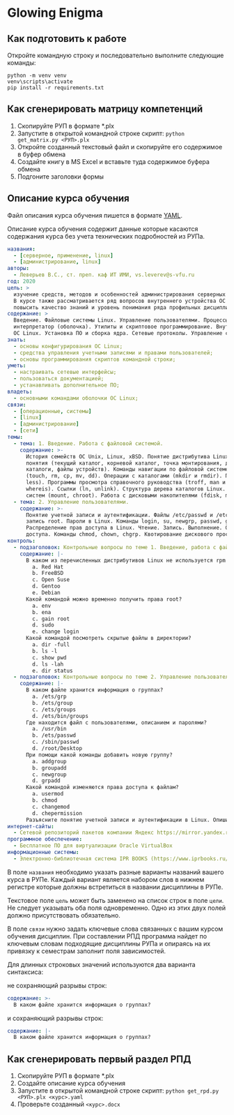 # Glowing Enigma

## Как подготовить к работе

Откройте командную строку и последовательно выполните следующие команды:

```batch
python -m venv venv
venv\scripts\activate
pip install -r requirements.txt
```

## Как сгенерировать матрицу компетенций

1. Скопируйте РУП в формате *.plx
2. Запустите в открытой командной строке скрипт: `python get_matrix.py <РУП>.plx`
3. Откройте созданный текстовый файл и скопируйте его содержимое в буфер обмена
4. Создайте книгу в MS Excel и вставьте туда содержимое буфера обмена
5. Подгоните заголовки формы

## Описание курса обучения

Файл описания курса обучения пишется в формате [YAML](https://ru.wikipedia.org/wiki/YAML).

Описание курса обучения содержит данные которые касаются содержания курса без учета 
технических подробностей из РУПа.

```yaml
названия:
  - [серверное, применение, linux]
  - [администрирование, linux]
авторы:
  - Леверьев В.С., ст. преп. каф ИТ ИМИ, vs.leverev@s-vfu.ru
год: 2020
цель: >
  изучение средств, методов и особенностей администрирования серверных установок ОС Linux.
  В курсе также рассматривается ряд вопросов внутреннего устройства ОС Linux, позволяющих
  повысить качество знаний и уровень понимания ряда профильных дисциплин.
содержание: >
  Введение. Файловые системы Linux. Управление пользователями. Процессы. Командный
  интерпретатор (оболочка). Утилиты и скриптовое программирование. Внутреннее устройство
  ОС Linux. Установка ПО и сборка ядра. Сетевые протоколы. Управление сетью. Серверы.
знать:
  - основы конфигурирования ОС Linux;
  - средства управления учетными записями и правами пользователей;
  - основы программирования скриптов командной строки;
уметь:
  - настраивать сетевые интерфейсы;
  - пользоваться документацией;
  - устанавливать дополнительное ПО;
владеть:
  - основными командами оболочки ОС Linux;
связи:
  - [операционные, системы]
  - [linux]
  - [администрирование]
  - [сети]
темы:
  - тема: 1. Введение. Работа с файловой системой.
    содержание: >-
      История семейств ОС Unix, Linux, xBSD. Понятие дистрибутива Linux. Обзор популярных дистрибутивов Linux. Основные
      понятия (текущий каталог, корневой каталог, точка монтирования, домашний каталог). Типы файлов (обычные файлы,
      каталоги, файлы устройств). Команды навигации по файловой системе (cd, pushd, popd, pwd). Операции с файлами
      (touch, rm, cp, mv, dd). Операции с каталогами (mkdir и rmdir). Просмотр файлов (cat, dog, head, tail, more, 
      less). Программы просмотра справочного руководства (troff, man и info). Поиск файлов (find, locate, whatis, 
      whereis). Ссылки (ln, unlink). Структура дерева каталогов Linux. Типы файловых систем и монтирование файловых 
      систем (mount, chroot). Работа с дисковыми накопителями (fdisk, mkfs, fsck, badblocks).
  - тема: 2. Управление пользователями. 
    содержание: >-
      Понятие учетной записи и аутентификации. Файлы /etc/passwd и /etc/group, /etc/shadow и /etc/gshadow. Учетная 
      запись root. Пароли в Linux. Команды login, su, newgrp, passwd, gpasswd, chage, useradd, userdel, usermod. 
      Распределение прав доступа в Linux. Чтение. Запись. Выполнение. Особенности прав у каталогов. Назначение прав 
      доступа. Команды chmod, chown, chgrp. Квотирование дискового пространства (du, df, edquota, quota).
контроль:
  - подзаголовок: Контрольные вопросы по теме 1. Введение, работа с файловой системой 
    содержание: |-
      В каком из перечисленных дистрибутивов Linux не используется rpm или deb пакетный менеджер?
        a. Red Hat
        b. FreeBSD
        c. Open Suse
        d. Gentoo
        e. Debian
      Какой командой можно временно получить права root?
        a. env
        b. ena
        c. gain root
        d. sudo
        e. change login
      Какой командой посмотреть скрытые файлы в директории?
        a. dir -full
        b. ls -l
        c. show pwd
        d. ls -lah
        e. dir status
  - подзаголовок: Контрольные вопросы по теме 2. Управление пользователями
    содержание: |-
      В каком файле хранится информация о группах?
        a. /ets/grp
        b. /ets/group
        c. /ets/groups
        d. /ets/bin/groups
      Где находится файл с пользователями, описанием и паролями?
        a. /usr/bin
        b. /ets/passwd
        c. /sbin/passwd
        d. /root/Desktop
      При помощи какой команды добавить новую группу?
        a. addgroup
        b. groupadd
        c. newgroup
        d. grpadd
      Какой командой изменяются права доступа к файлам?
        a. usermod
        b. chmod
        c. changemod
        d. chepermission
      Разъясните понятие учетной записи и аутентификации в Linux. Опишите структуру записей файлах /etc/passwd и /etc/shadow.
интернет-сайты:
  - Сетевой репозиторий пакетов компании Яндекс https://mirror.yandex.ru/ 
программное обеспечение:
  - Бесплатное ПО для виртуализации Oracle VirtualBox
информационные системы:
  - Электронно-библиотечная система IPR BOOKS (https://www.iprbooks.ru/)
```

В поле `названия` необходимо указать разные варианты названий вашего курса в РУПе. 
Каждый вариант является набором слов в нижнем регистре которые должны встретиться в названии дисциплины в РУПе.

Текстовое поле `цель` может быть заменено на список строк в поле `цели`. Не следует
указывать оба поля одновременно. Одно из этих двух полей должно
присутствовать обязательно.

В поле `связи` нужно задать ключевые слова связанных с вашим курсом обучения дисциплин.
При составлении РПД программа найдет по ключевым словам подходящие дисциплины РУПа и опираясь
на их привязку к семестрам заполнит поля зависимостей.

Для длинных строковых значений используются два варианта синтаксиса:

не сохраняющий разрывы строк: 
```yaml
содержание: >-
  В каком файле хранится информация о группах?
```
и сохраняющий разрывы строк:
```yaml
содержание: |-
  В каком файле хранится информация о группах?
```


## Как сгенерировать первый раздел РПД

1. Скопируйте РУП в формате *.plx
2. Создайте описание курса обучения
3. Запустите в открытой командной строке скрипт: `python get_rpd.py <РУП>.plx <курс>.yaml`
4. Проверьте созданный `<курс>.docx`

